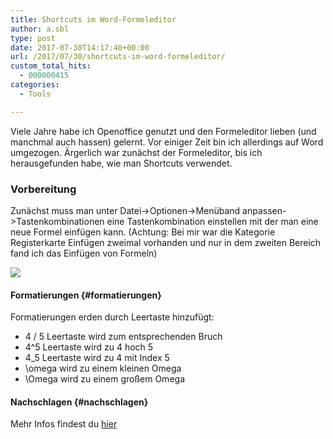 ```yaml
---
title: Shortcuts im Word-Formeleditor
author: a.sbl
type: post
date: 2017-07-30T14:17:40+00:00
url: /2017/07/30/shortcuts-im-word-formeleditor/
custom_total_hits:
  - 000000415
categories:
  - Tools

---
```

Viele Jahre habe ich Openoffice genutzt und den Formeleditor lieben (und manchmal auch hassen) gelernt. Vor einiger Zeit bin ich allerdings auf Word umgezogen. Ärgerlich war zunächst der Formeleditor, bis ich herausgefunden habe, wie man Shortcuts verwendet.

### Vorbereitung

Zunächst muss man unter Datei->Optionen->Menüband anpassen->Tastenkombinationen eine Tastenkombination einstellen mit der man eine neue Formel einfügen kann. (Achtung: Bei mir war die Kategorie Registerkarte Einfügen zweimal vorhanden und nur in dem zweiten Bereich fand ich das Einfügen von Formeln)

![][1]

#### Formatierungen {#formatierungen}

Formatierungen erden durch Leertaste hinzufügt:

  * 4 / 5 Leertaste wird zum entsprechenden Bruch
  * 4^5 Leertaste wird zu 4 hoch 5
  * 4_5 Leertaste wird zu 4 mit Index 5
  * \omega wird zu einem kleinen Omega
  * \Omega wird zu einem großem Omega

#### Nachschlagen {#nachschlagen}

Mehr Infos findest du [hier][2]

 [1]: https://it-teaching.de/blog/content/images/2017/07/formel.png
 [2]: https://support.office.com/de-de/article/Lineares-Format-Formeln-mithilfe-von-UnicodeMath-und-LaTeX-in-Word-2e00618d-b1fd-49d8-8cb4-8d17f25754f8
